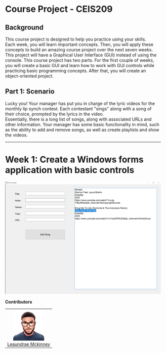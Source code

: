 # Course Project - CEIS209

## Background
This course project is designed to help you practice using your skills.  
Each week, you will learn important concepts.  Then, you will apply these concepts 
to build an amazing course project over the next seven weeks. This project 
will have a Graphical User Interface (GUI) instead of using the console. This course 
project has two parts. For the first couple of weeks, you will create a basic GUI and 
learn how to work with GUI controls while practicing basic programming concepts. 
After that, you will create an object-oriented project.  

## Part 1: Scenario
Lucky you!  Your manager has put you in charge of the lyric videos for the monthly lip synch contest. 
Each contestant "sings" along with a song of their choice, prompted by the lyrics in the video.  
Essentially, there is a long list of songs, along with associated URLs and other information. 
Your manager has some basic functionality in mind, such as the ability to add and remove songs, as 
well as create playlists and show the videos.  

<hr>

# Week 1: Create a Windows forms application with basic controls

<p align='center'>
    <img src=public/img/mainForm.png></img>
</p>

**Contributors**
<table align="center">
    <tr>
        <td align="center">
            <img src=public/img/Leaundrae.png width="100px">
            <br/>
            <a href="https://www.linkedin.com/in/leaundrae-mckinney/" alt="Leaundrae Mckinney">Leaundrae Mckinney</a>
        </td>
    </tr>
</table>
